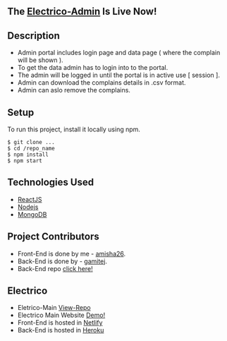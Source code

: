 ## The [Electrico-Admin](https://electrico-admin.netlify.app/) Is Live Now!


## Description

* Admin portal includes login page and data page ( where the complain will be shown ).
* To get the data admin has to login into to the portal.
* The admin will be logged in until the portal is in active use [ session ].
* Admin can download the complains details in .csv format.
* Admin can aslo remove the complains. 


## Setup 
To run this project, install it locally using npm.

```
$ git clone ...
$ cd /repo_name
$ npm install
$ npm start
```

## Technologies Used

* [ReactJS](https://reactjs.org/)
* [Nodejs](https://nodejs.org/en/docs/)
* [MongoDB](https://www.mongodb.com/cloud/atlas/register)

## Project Contributors

* Front-End is done by me - [amisha26](https://github.com/amisha26).
* Back-End is done by - [gamitej](https://github.com/gamitej).
* Back-End repo [click here!](https://github.com/gamitej/Electrico_Backend)

## Electrico 

* Eletrico-Main [View-Repo](https://github.com/amisha26/Electrico-Main)
* Electrico Main Website [Demo!](https://the-electrico.netlify.app/)
* Front-End is hosted in [Netlify](https://www.netlify.com/)
* Back-End is hosted in [Heroku](https://www.heroku.com/)
